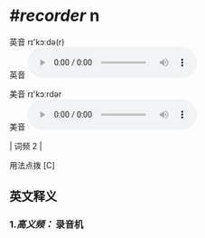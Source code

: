 # ***\#recorder*** n
英音 rɪ'kɔːdə(r)  
英音
<audio src="./media/recorder-B.aac" controls="controls"></audio>

美音 rɪ'kɔːrdər  
美音
<audio src="./media/recorder.aac" controls="controls"></audio>



| 词频 2 |  

用法点拨  [C]

英文释义
---
### 1.*高义频：* **录音机**  


